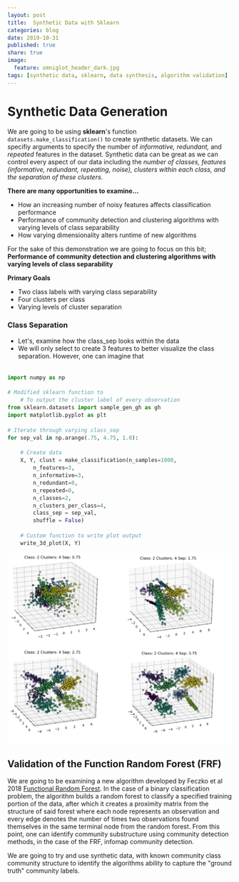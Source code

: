 ```yaml
---
layout: post
title: 	Synthetic Data with Sklearn
categories: blog
date: 2019-10-31
published: true
share: true
image:
  feature: omniglot_header_dark.jpg
tags: [synthetic data, sklearn, data synthesis, algorithm validation]
---
```


# Synthetic Data Generation 

We are going to be using **sklearn**'s function `datasets.make_classification()` to create synthetic datasets. We can specifiy arguments to specify the number of *informative, redundant,* and *repeated* features in the dataset. Synthetic data can be great as we can control every aspect of our data including the *number of classes, features (informative, redundant, repeating, noise), clusters within each class, and the separation of these clusters*.

**There are many opportunities to examine...**

* How an increasing number of noisy features affects classification performance
* Performance of community detection and clustering algorithms with varying levels of class separability
* How varying dimensionality alters runtime of new algorithms

For the sake of this demonstration we are going to focus on this bit; **Performance of community detection and clustering algorithms with varying levels of class separability**

**Primary Goals**

- Two class labels with varying class separability
- Four clusters per class
- Varying levels of cluster separation

### Class Separation

- Let's, examine how the class_sep looks within the data  
- We will only select to create 3 features to better visualize the class separation. However, one can imagine that 


```python

import numpy as np

# Modified sklearn function to 
	# To output the cluster label of every observation
from sklearn.datasets import sample_gen_gh as gh
import matplotlib.pyplot as plt

# Iterate through varying class_sep
for sep_val in np.arange(.75, 4.75, 1.0):

	# Create data
	X, Y, clust = make_classification(n_samples=1000,
		n_features=3,
		n_informative=3,
		n_redundant=0,
		n_repeated=0,
		n_classes=2,
		n_clusters_per_class=4,
		class_sep = sep_val,
		shuffle = False)

	# Custom function to write plot output
	write_3d_plot(X, Y)

```

![](/images/blogs/data_synth/plot_sep.png)

## Validation of the Function Random Forest (FRF)

We are going to be examining a new algorithm developed by Feczko et al 2018 [Functional Random Forest](https://www.cell.com/trends/cognitive-sciences/fulltext/S1364-6613(19)30092-0). In the case of a binary classification problem, the algorithm builds a random forest to classify a specified training portion of the data, after which it creates a proximity matrix from the structure of said forest where each node represents an observation and every edge denotes the number of times two observations found themselves in the same terminal node from the random forest. From this point, one can identify community substructure using community detection methods, in the case of the FRF, infomap community detection. 

We are going to try and use synthetic data, with known community class community structure to identify the algorithms ability to capture the "ground truth" community labels.

